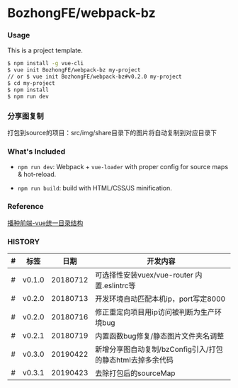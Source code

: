 # BozhongFE/webpack-bz

### Usage

This is a project template.

``` bash
$ npm install -g vue-cli
$ vue init BozhongFE/webpack-bz my-project
// or $ vue init BozhongFE/webpack-bz#v0.2.0 my-project
$ cd my-project
$ npm install
$ npm run dev
```

### 分享图复制

打包到source的项目：src/img/share目录下的图片将自动复制到对应目录下


### What's Included

- `npm run dev`: Webpack + `vue-loader` with proper config for source maps & hot-reload.

- `npm run build`: build with HTML/CSS/JS minification.

### Reference

[播种前端-vue统一目录结构](http://blog.work.bzdev.net/2018/03/30/vue-directory-structure/#more)

### HISTORY

|#|标签|日期|开发内容|
|---|---|---|---|
|#|v0.1.0|20180712| 可选择性安装vuex/vue-router 内置.eslintrc等
|#|v0.2.0|20180713| 开发环境自动匹配本机ip，port写定8000
|#|v0.2.0|20180716| 修正重定向项目用ip访问被判断为生产环境bug
|#|v0.2.1|20180719| 内置函数bug修复/静态图片文件夹名调整
|#|v0.3.0|20190422| 新增分享图自动复制/bzConfig引入/打包的静态html去掉多余代码
|#|v0.3.1|20190423| 去除打包后的sourceMap
